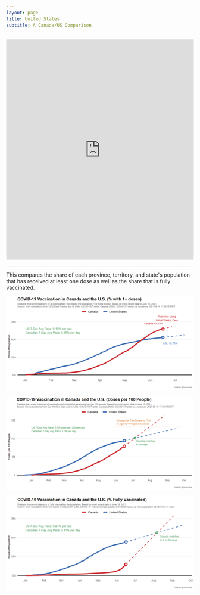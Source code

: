 ```yaml
---
layout: page
title: United States
subtitle: A Canada/US Comparison
---
```


<iframe title="COVID Vaccination in Canada and the United States" aria-label="Map" id="datawrapper-chart-ThBRL" src="https://datawrapper.dwcdn.net/ThBRL/1/" scrolling="no" frameborder="0" style="width: 0; min-width: 100% !important; border: none;" height="591"></iframe><script type="text/javascript">!function(){"use strict";window.addEventListener("message",(function(a){if(void 0!==a.data["datawrapper-height"])for(var e in a.data["datawrapper-height"]){var t=document.getElementById("datawrapper-chart-"+e)||document.querySelector("iframe[src*='"+e+"']");t&&(t.style.height=a.data["datawrapper-height"][e]+"px")}}))}();
</script>

---

This compares the share of each province, territory, and state's population that has received at least one dose as well as the share that is fully vaccinated.

![](Plots/pace_cdn_usa_projection.png)

![](Plots/pace_cdn_usa_projection_doses.png)

![](Plots/pace_cdn_usa_projection_full.png)
